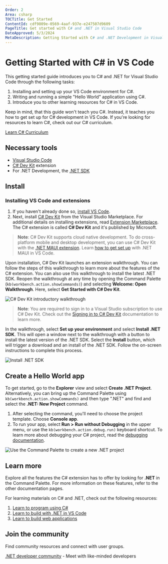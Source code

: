```yaml
---
Order: 2
Area: csharp
TOCTitle: Get Started
ContentId: cdf9809e-0569-4aaf-937e-e247507d9609
PageTitle: Get started with C# and .NET in Visual Studio Code
DateApproved: 5/3/2024
MetaDescription: Getting Started with C# and .NET Development in Visual Studio Code
---
```


# Getting Started with C# in VS Code

This getting started guide introduces you to C# and .NET for Visual Studio Code through the following tasks:

1. Installing and setting up your VS Code environment for C#.
1. Writing and running a simple "Hello World" application using C#.
1. Introduce you to other learning resources for C# in VS Code.

Keep in mind, that this guide won't teach you C#. Instead, it teaches you how to get set up for C# development in VS Code. If you're looking for resources to learn C#, check out our C# curriculum.

<a class="install-extension-btn" href="https://aka.ms/selfguidedcsharp">Learn C# Curriculum</a>

## Necessary tools

- [Visual Studio Code](https://code.visualstudio.com)
- [C# Dev Kit](https://marketplace.visualstudio.com/items?itemName=ms-dotnettools.csdevkit) extension
- For .NET Development, the [.NET SDK](https://dotnet.microsoft.com/download)

## Install

### Installing VS Code and extensions

1. If you haven't already done so, [install VS Code](https://code.visualstudio.com).
1. Next, install [C# Dev Kit](https://marketplace.visualstudio.com/items?itemName=ms-dotnettools.csdevkit) from the Visual Studio Marketplace. For additional details on installing extensions, read [Extension Marketplace](/docs/editor/extensions/extension-marketplace.md). The C# extension is called **C# Dev Kit** and it's published by Microsoft.

>**Note**: C# Dev Kit supports cloud native development. To do cross-platform mobile and desktop development, you can use C# Dev Kit with the [.NET MAUI extension](https://aka.ms/mauidevkit-marketplace). Learn [how to get set up](https://aka.ms/mauidevkit-docs) with .NET MAUI in VS Code.

Upon installation, C# Dev Kit launches an extension walkthrough. You can follow the steps of this walkthrough to learn more about the features of the C# extension. You can also use this walkthrough to install the latest .NET SDK. Reopen the walkthrough at any time by opening the Command Palette (`kb(workbench.action.showCommands)`) and selecting **Welcome: Open Walkthrough**. Here, select **Get Started with C# Dev Kit**.

![C# Dev Kit introductory walkthrough](images/get-started/open-walkthrough.gif)

>**Note**: You are required to sign in to a Visual Studio subscription to use C# Dev Kit. Check out the [Signing in to C# Dev Kit](/docs/csharp/signing-in.md) documentation to learn more.

In the walkthrough, select **Set up your environment** and select **Install .NET SDK**. This will open a window next to the walkthrough with a button to install the latest version of the .NET SDK. Select the **Install** button, which will trigger a download and an install of the .NET SDK. Follow the on-screen instructions to complete this process.

![Install .NET SDK](images/get-started/InstallSDK.png)

## Create a Hello World app

To get started, go to the **Explorer** view and select **Create .NET Project**. Alternatively, you can bring up the Command Palette using `kb(workbench.action.showCommands)` and then type ".NET" and find and select the **.NET: New Project** command.

1. After selecting the command, you'll need to choose the project template. Choose **Console app**.
1. To run your app, select **Run > Run without Debugging** in the upper menu, or use the `kb(workbench.action.debug.run)` keyboard shortcut. To learn more about debugging your C# project, read the [debugging documentation](/docs/csharp/debugging.md).

![Use the Command Palette to create a new .NET project](images/get-started/open-new-project.gif)

## Learn more

Explore all the features the C# extension has to offer by looking for **.NET** in the Command Palette. For more information on these features, refer to the other documentation pages.

For learning materials on C# and .NET, check out the following resources:

1. [Learn to program using C#](https://aka.ms/selfguidedcsharp)
1. [Learn to build with .NET in VS Code](https://learn.microsoft.com/training/paths/build-dotnet-applications-csharp/)
1. [Learn to build web applications](https://learn.microsoft.com/training/paths/build-web-apps-with-blazor/)

## Join the community

Find community resources and connect with user groups.

[.NET developer community](https://dotnet.microsoft.com/platform/community) - Meet with like-minded developers
